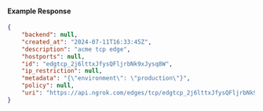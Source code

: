 <!-- Code generated for API Clients. DO NOT EDIT. -->

#### Example Response

```json
{
	"backend": null,
	"created_at": "2024-07-11T16:33:45Z",
	"description": "acme tcp edge",
	"hostports": null,
	"id": "edgtcp_2j6lttxJfysQFljrbNk9xJysq8W",
	"ip_restriction": null,
	"metadata": "{\"environment\": \"production\"}",
	"policy": null,
	"uri": "https://api.ngrok.com/edges/tcp/edgtcp_2j6lttxJfysQFljrbNk9xJysq8W"
}
```
